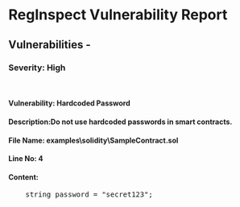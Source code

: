 # **RegInspect Vulnerability Report**

## **Vulnerabilities** -



### **Severity: High**
</br>

#### **Vulnerability: Hardcoded Password**
#### **Description**:Do not use hardcoded passwords in smart contracts.
#### **File Name**: examples\solidity\SampleContract.sol
#### **Line No**: 4
#### **Content**: 
<pre>
    string password = "secret123";</pre>
</br>



